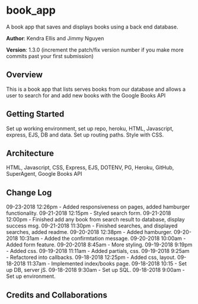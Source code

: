 # book_app
A book app that saves and displays books using a back end database.

**Author**: Kendra Ellis and Jimmy Nguyen

**Version**: 1.3.0 (increment the patch/fix version number if you make more commits past your first submission)

## Overview
<!-- Provide a high level overview of what this application is and why you are building it, beyond the fact that it's an assignment for a Code Fellows 301 class. (i.e. What's your problem domain?) -->
This is a book app that lists serves books from our database and allows a user to search for and add new books with the Google Books API

## Getting Started
<!-- What are the steps that a user must take in order to build this app on their own machine and get it running? -->
Set up working environment, set up repo, heroku, HTML, Javascript, express, EJS, DB and data. Set up routing paths. Style with CSS.

## Architecture
<!-- Provide a detailed description of the application design. What technologies (languages, libraries, etc) you're using, and any other relevant design information. -->
HTML, Javascript, CSS, Express, EJS, DOTENV, PG, Heroku, GitHub, SuperAgent, Google Books API


## Change Log
<!-- Use this area to document the iterative changes made to your application as each feature is successfully implemented. Use time stamps. Here's an examples:

01-01-2001 4:59pm - Application now has a fully-functional express server, with GET and POST routes for the book resource.
-->
09-23-2018 12:26pm - Added responsiveness on pages, added hamburger functionality.
09-21-2018 12:15pm - Styled search form.
09-21-2018 12:00pm - Finished add any book from search result to database, display success msg.
09-21-2018 11:30pm - Finished searches, and displayed searches, added readme.
09-20-2018 12:38pm - Added hamburger.
09-20-2018 10:31am - Added the confirmtation message.
09-20-2018 10:00am - Added form feature.
09-20-2018 8:45am - More styling.
09-19-2018 9:19pm - Added css. 
09-19-2018 11:11am - Added partials, css.
09-19-2018 9:25am - Refactored into callbacks.
09-18-2018 12:25pm - Added css, layout.
09-18-2018 11:37am - Implemented index/books page.
09-18-2018 10:15 - Set up DB, server jS.
09-18-2018 9:30am - Set up SQL.
09-18-2018 9:00am - Set up environment.

## Credits and Collaborations
<!-- Give credit (and a link) to other people or resources that helped you build this application. -->